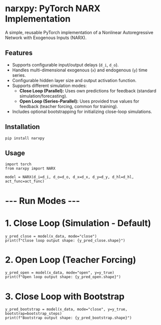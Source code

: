# narxpy: PyTorch NARX Implementation

A simple, reusable PyTorch implementation of a Nonlinear Autoregressive Network with Exogenous Inputs (NARX).

## Features

*   Supports configurable input/output delays (`d_i`, `d_o`).
*   Handles multi-dimensional exogenous (`x`) and endogenous (`y`) time series.
*   Configurable hidden layer size and output activation function.
*   Supports different simulation modes:
    *   **Close Loop (Parallel):** Uses own predictions for feedback (standard simulation/forecasting).
    *   **Open Loop (Series-Parallel):** Uses provided true values for feedback (teacher forcing, common for training).
*   Includes optional bootstrapping for initializing close-loop simulations.

## Installation

```pip install narxpy```

## Usage
```
import torch
from narxpy import NARX

model = NARX(d_i=d_i, d_o=d_o, d_x=d_x, d_y=d_y, d_hl=d_hl, act_func=act_func)
```

# --- Run Modes ---

# 1. Close Loop (Simulation - Default)
```
y_pred_close = model(x_data, mode="close")
print(f"Close loop output shape: {y_pred_close.shape}")
```

# 2. Open Loop (Teacher Forcing)
```
y_pred_open = model(x_data, mode="open", y=y_true)
print(f"Open loop output shape: {y_pred_open.shape}")
```

# 3. Close Loop with Bootstrap
```
y_pred_bootstrap = model(x_data, mode="close", y=y_true, bootstrap=bootstrap_steps)
print(f"Bootstrap output shape: {y_pred_bootstrap.shape}")
```
